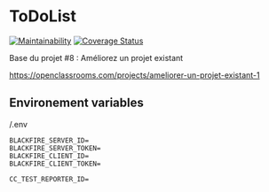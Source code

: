 ToDoList
========

[![Maintainability](https://api.codeclimate.com/v1/badges/bea5d5c5ba9d1bd9b52e/maintainability)](https://codeclimate.com/github/LFZDavid/Todolist/maintainability)
[![Coverage Status](https://coveralls.io/repos/github/LFZDavid/Todolist/badge.svg?branch=main)](https://coveralls.io/github/LFZDavid/Todolist?branch=main)

Base du projet #8 : Améliorez un projet existant

https://openclassrooms.com/projects/ameliorer-un-projet-existant-1

## Environement variables
 /.env
 ```
 BLACKFIRE_SERVER_ID=
 BLACKFIRE_SERVER_TOKEN=
 BLACKFIRE_CLIENT_ID=
 BLACKFIRE_CLIENT_TOKEN=

 CC_TEST_REPORTER_ID=
 ```
